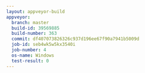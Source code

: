 ```yaml
---
layout: appveyor-build
appveyor:
  branch: master
  build-id: 39569885
  build-number: 363
  commit: df407073826326c937d196ee67f90a7941b5009d
  job-id: seb4wk5w5kx3540i
  job-number: 4
  os-name: Windows
  test-result: 0
---
```

